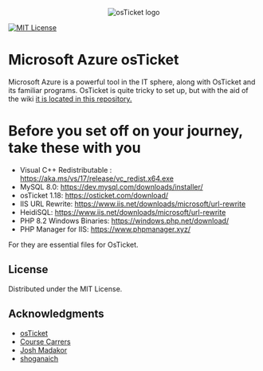 <p align="center">
<img src="https://github.com/shoganaich/azure-osticket/assets/112911007/bb29a051-adcc-4712-a879-4b17103d644f" alt="osTicket logo"/>
</p>

[![MIT License](https://img.shields.io/badge/License-MIT-green.svg)](https://choosealicense.com/licenses/mit/)

# Microsoft Azure osTicket

Microsoft Azure is a powerful tool in the IT sphere, along with OsTicket and its familiar programs. OsTicket is quite tricky to set up, but with the aid of the wiki [it is located in this repository.](https://github.com/shoganaich/azure-osticket/wiki/2.-osTicket-Installation)

# Before you set off on your journey, take these with you
- Visual C++ Redistributable : https://aka.ms/vs/17/release/vc_redist.x64.exe
- MySQL 8.0: https://dev.mysql.com/downloads/installer/
- osTicket 1.18: https://osticket.com/download/
- IIS URL Rewrite: https://www.iis.net/downloads/microsoft/url-rewrite
- HeidiSQL: https://www.iis.net/downloads/microsoft/url-rewrite
- PHP 8.2 Windows Binaries: https://windows.php.net/download/
- PHP Manager for IIS: https://www.phpmanager.xyz/

For they are essential files for OsTicket.


<!-- LICENSE -->
## License
Distributed under the MIT License.

## Acknowledgments
* [osTicket](https://osticket.com/)
* [Course Carrers](https://coursecareers.com/)
* [Josh Madakor](https://www.linkedin.com/in/joshmadakor)
* [shoganaich](https://github.com/shoganaich)


